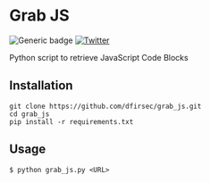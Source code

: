 # Grab JS
![Generic badge](https://img.shields.io/badge/python-3.7-blue.svg) [![Twitter](https://img.shields.io/badge/Twitter-@pulsecode-blue.svg)](https://twitter.com/pulsecode)

Python script to retrieve JavaScript Code Blocks

## Installation

```text
git clone https://github.com/dfirsec/grab_js.git
cd grab_js
pip install -r requirements.txt
```

## Usage
```
$ python grab_js.py <URL>
```
